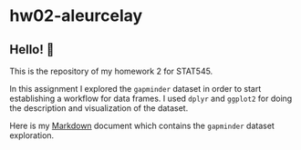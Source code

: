 # hw02-aleurcelay

## Hello! :raising_hand:

This is the repository of my homework 2 for STAT545.

In this assignment I explored the `gapminder` dataset in order to start establishing a workflow for data frames.
I used `dplyr` and `ggplot2` for doing the description and visualization of the dataset.

Here is my [Markdown](hw02_gapminder_dplyr.md) document which contains the `gapminder` dataset exploration. 

